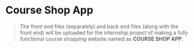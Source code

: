 # Course Shop App

>The front end files (separately) and back end files (along with the front end) will be uploaded for the internship project of making a fully functional course shopping website named as <b>COURSE SHOP APP</b>.

